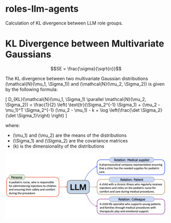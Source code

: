 # roles-llm-agents

Calculation of KL divergence between LLM role groups.

# KL Divergence between Multivariate Gaussians

```math
SE = \frac{\sigma}{\sqrt{n}}
```

The KL divergence between two multivariate Gaussian distributions \(\mathcal{N}(\mu_1, \Sigma_1)\) and \(\mathcal{N}(\mu_2, \Sigma_2)\) is given by the following formula:

\[ 
D_{KL}(\mathcal{N}(\mu_1, \Sigma_1) \parallel \mathcal{N}(\mu_2, \Sigma_2)) =
\frac{1}{2} \left( \text{tr}(\Sigma_2^{-1} \Sigma_1) + (\mu_2 - \mu_1)^T \Sigma_2^{-1} (\mu_2 - \mu_1) - k + \log \left(\frac{\det \Sigma_2}{\det \Sigma_1}\right) \right)
\]

where:
- \(\mu_1\) and \(\mu_2\) are the means of the distributions
- \(\Sigma_1\) and \(\Sigma_2\) are the covariance matrices
- \(k\) is the dimensionality of the distributions



![llm-condition](personahub-pipe.png)
